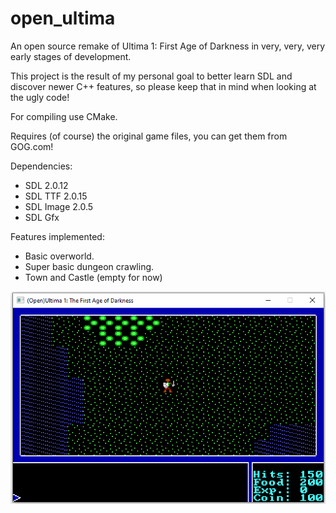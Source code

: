 # open_ultima
An open source remake of Ultima 1: First Age of Darkness in very, very, very early stages of development.

This project is the result of my personal goal to better learn SDL and discover newer C++ features, so please keep that in mind when looking at the ugly code!

For compiling use CMake.

Requires (of course) the original game files, you can get them from GOG.com!

Dependencies:
- SDL 2.0.12
- SDL TTF 2.0.15
- SDL Image 2.0.5
- SDL Gfx

Features implemented:
  - Basic overworld.
  - Super basic dungeon crawling.
  - Town and Castle (empty for now)

![Demo](open_ultima.gif)
